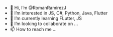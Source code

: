 - 👋 Hi, I’m @RomanRamirezJ
- 👀 I’m interested in JS, C#, Python, Java, Flutter
- 🌱 I’m currently learning FLutter, JS
- 💞️ I’m looking to collaborate on ...
- 📫 How to reach me ...

<!---
RomanRamirezJ/RomanRamirezJ is a ✨ special ✨ repository because its `README.md` (this file) appears on your GitHub profile.
You can click the Preview link to take a look at your changes.
--->

